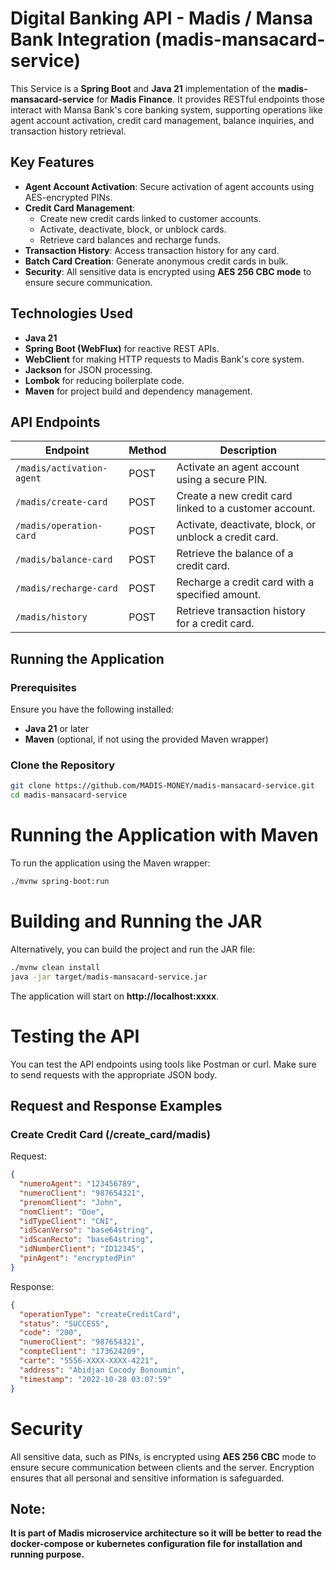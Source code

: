 # Digital Banking API - Madis / Mansa Bank Integration (madis-mansacard-service)

This Service is a **Spring Boot** and **Java 21** implementation of the **madis-mansacard-service** for **Madis Finance**. It provides RESTful endpoints those interact with Mansa Bank's core banking system, supporting operations like agent account activation, credit card management, balance inquiries, and transaction history retrieval.

## Key Features
- **Agent Account Activation**: Secure activation of agent accounts using AES-encrypted PINs.
- **Credit Card Management**:
  - Create new credit cards linked to customer accounts.
  - Activate, deactivate, block, or unblock cards.
  - Retrieve card balances and recharge funds.
- **Transaction History**: Access transaction history for any card.
- **Batch Card Creation**: Generate anonymous credit cards in bulk.
- **Security**: All sensitive data is encrypted using **AES 256 CBC mode** to ensure secure communication.

## Technologies Used
- **Java 21**
- **Spring Boot (WebFlux)** for reactive REST APIs.
- **WebClient** for making HTTP requests to Madis Bank's core system.
- **Jackson** for JSON processing.
- **Lombok** for reducing boilerplate code.
- **Maven** for project build and dependency management.

## API Endpoints

| Endpoint                           | Method | Description                                                   |
|-------------------------------------|--------|---------------------------------------------------------------|
| `/madis/activation-agent`            | POST   | Activate an agent account using a secure PIN.                  |
| `/madis/create-card`                | POST   | Create a new credit card linked to a customer account.         |
| `/madis/operation-card`             | POST   | Activate, deactivate, block, or unblock a credit card.         |
| `/madis/balance-card`               | POST   | Retrieve the balance of a credit card.                         |
| `/madis/recharge-card`              | POST   | Recharge a credit card with a specified amount.                |
| `/madis/history`                    | POST   | Retrieve transaction history for a credit card.                |

## Running the Application

### Prerequisites
Ensure you have the following installed:
- **Java 21** or later
- **Maven** (optional, if not using the provided Maven wrapper)

### Clone the Repository
```bash
git clone https://github.com/MADIS-MONEY/madis-mansacard-service.git
cd madis-mansacard-service
```

# Running the Application with Maven
To run the application using the Maven wrapper:

```bash
./mvnw spring-boot:run
```
# Building and Running the JAR
Alternatively, you can build the project and run the JAR file:

```bash
./mvnw clean install
java -jar target/madis-mansacard-service.jar
```

The application will start on **http://localhost:xxxx**.

# Testing the API
You can test the API endpoints using tools like Postman or curl. Make sure to send requests with the appropriate JSON body.

## Request and Response Examples
### Create Credit Card (/create_card/madis)
Request:
```json
{
  "numeroAgent": "123456789",
  "numeroClient": "987654321",
  "prenomClient": "John",
  "nomClient": "Doe",
  "idTypeClient": "CNI",
  "idScanVerso": "base64string",
  "idScanRecto": "base64string",
  "idNumberClient": "ID12345",
  "pinAgent": "encryptedPin"
}
```

Response:
```json
{
  "operationType": "createCreditCard",
  "status": "SUCCESS",
  "code": "200",
  "numeroClient": "987654321",
  "compteClient": "173624209",
  "carte": "5556-XXXX-XXXX-4221",
  "address": "Abidjan Cocody Bonoumin",
  "timestamp": "2022-10-28 03:07:59"
}
```

# Security
All sensitive data, such as PINs, is encrypted using **AES 256 CBC** mode to ensure secure communication between clients and the server. Encryption ensures that all personal and sensitive information is safeguarded.

## Note:
**It is part of Madis microservice architecture so it will be better to read the docker-compose or kubernetes configuration file for installation and running purpose.**
